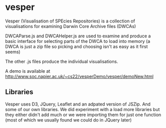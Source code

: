 vesper
======
Vesper (Visualisation of SPEcies Repositories) is a collection of visualisations for examining Darwin Core Archive files (DWCAs)

DWCAParse.js and DWCAHelper.js are used to examine and produce a basic interface for selecting parts of the DWCA to load into memory (a DWCA is just a zip file so picking and choosing isn't as easy as it first seems)

The other .js files produce the individual visualisations.

A demo is available at http://www.soc.napier.ac.uk/~cs22/vesperDemo/vesper/demoNew.html

Libraries
---------
Vesper uses D3, JQuery, Leaflet and an adpated version of JSZip. And some of our own libraries. We did experiment with a load more libraries but they either didn't add much or we were importing them for just one function (most of which we usually found we could do in JQuery later)
